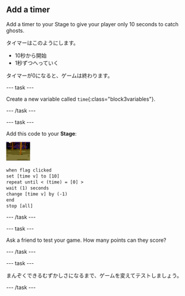 ## Add a timer

Add a timer to your Stage to give your player only 10 seconds to catch ghosts.

タイマーはこのようにします。

+ 10秒から開始
+ 1秒ずつへっていく

タイマーが0になると、ゲームは終わります。

\--- task \---

Create a new variable called `time`{:class="block3variables"}.

\--- /task \---

\--- task \---

Add this code to your **Stage**:

![backdrop icon](images/ghost-backdrop.png)

```blocks3
when flag clicked
set [time v] to [10]
repeat until < (time) = [0] >
wait (1) seconds
change [time v] by (-1)
end
stop [all]
```

\--- /task \---

\--- task \---

Ask a friend to test your game. How many points can they score?

\--- /task \---

\--- task \---

まんぞくできるむずかしさになるまで、ゲームを変えてテストしましょう。

\--- /task \---